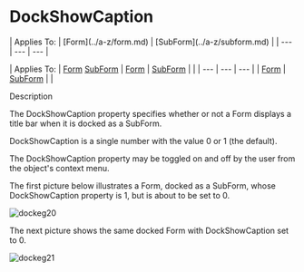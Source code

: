 




<h1 class="heading"><span class="name">DockShowCaption</span></h1>
| Applies To: | [Form](../a-z/form.md) | [SubForm](../a-z/subform.md) |
| --- | --- | ---  |

| Applies To: | [Form](../a-z/form.md) [SubForm](../a-z/subform.md) | [Form](../a-z/form.md) | [SubForm](../a-z/subform.md) |  |
| --- | --- | ---  |
| [Form](../a-z/form.md) | [SubForm](../a-z/subform.md) |  |


Description


The DockShowCaption property specifies whether or not a Form displays a title bar when it is docked as a SubForm.



DockShowCaption is a single number with the value 0 or 1 (the default).


The DockShowCaption property may be toggled on and off by the user from the object's context menu.



The first picture below illustrates a Form, docked as a SubForm, whose DockShowCaption property is 1, but is about to be set to 0.


![dockeg20](../img/dockeg20.gif)




The next picture shows the same docked Form with DockShowCaption set to 0.


![dockeg21](../img/dockeg21.gif)



